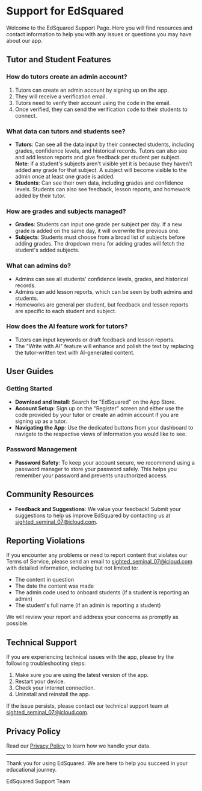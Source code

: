 # Support for EdSquared

Welcome to the EdSquared Support Page. Here you will find resources and contact information to help you with any issues or questions you may have about our app.

## Tutor and Student Features

### How do tutors create an admin account?

1. Tutors can create an admin account by signing up on the app.
2. They will receive a verification email.
3. Tutors need to verify their account using the code in the email.
4. Once verified, they can send the verification code to their students to connect.

### What data can tutors and students see?

- **Tutors**: Can see all the data input by their connected students, including grades, confidence levels, and historical records. Tutors can also see and add lesson reports and give feedback per student per subject. **Note**: if a student's subjects aren't visible yet it is because they haven't added any grade for that subject. A subject will become visible to the admin once at least one grade is added. 
- **Students**: Can see their own data, including grades and confidence levels. Students can also see feedback, lesson reports, and homework added by their tutor.

### How are grades and subjects managed?

- **Grades**: Students can input one grade per subject per day. If a new grade is added on the same day, it will overwrite the previous one.
- **Subjects**: Students must choose from a broad list of subjects before adding grades. The dropdown menu for adding grades will fetch the student's added subjects.

### What can admins do?

- Admins can see all students' confidence levels, grades, and historical records.
- Admins can add lesson reports, which can be seen by both admins and students.
- Homeworks are general per student, but feedback and lesson reports are specific to each student and subject.

### How does the AI feature work for tutors?

- Tutors can input keywords or draft feedback and lesson reports.
- The "Write with AI" feature will enhance and polish the text by replacing the tutor-written text with AI-generated content.

## User Guides

### Getting Started

- **Download and Install**: Search for "EdSquared" on the App Store.
- **Account Setup**: Sign up on the "Register" screen and either use the code provided by your tutor or create an admin account if you are signing up as a tutor.
- **Navigating the App**: Use the dedicated buttons from your dashboard to navigate to the respective views of information you would like to see.

### Password Management

- **Password Safety**: To keep your account secure, we recommend using a password manager to store your password safely. This helps you remember your password and prevents unauthorized access.

## Community Resources

- **Feedback and Suggestions**: We value your feedback! Submit your suggestions to help us improve EdSquared by contacting us at [sighted_seminal_07@icloud.com](mailto:sighted_seminal_07@icloud.com).

## Reporting Violations

If you encounter any problems or need to report content that violates our Terms of Service, please send an email to [sighted_seminal_07@icloud.com](mailto:sighted_seminal_07@icloud.com) with detailed information, including but not limited to:

- The content in question
- The date the content was made
- The admin code used to onboard students (if a student is reporting an admin)
- The student's full name (if an admin is reporting a student)

We will review your report and address your concerns as promptly as possible.

## Technical Support

If you are experiencing technical issues with the app, please try the following troubleshooting steps:
1. Make sure you are using the latest version of the app.
2. Restart your device.
3. Check your internet connection.
4. Uninstall and reinstall the app.

If the issue persists, please contact our technical support team at [sighted_seminal_07@icloud.com](mailto:sighted_seminal_07@icloud.com).

## Privacy Policy

Read our [Privacy Policy](https://github.com/Cas-07/privacy-policy/blob/main/privacy-policy.md) to learn how we handle your data.

---

Thank you for using EdSquared. We are here to help you succeed in your educational journey.

EdSquared Support Team
